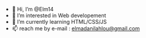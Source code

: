- 👋 Hi, I’m @Elm14
- 👀 I’m interested in Web developement
- 🌱 I’m currently learning HTML/CSS/JS
- 📫 reach me by e-mail : elmadanilahlou@gmail.com

<!---
Elm14/Elm14 is a ✨ special ✨ repository because its `README.md` (this file) appears on your GitHub profile.
You can click the Preview link to take a look at your changes.
--->
